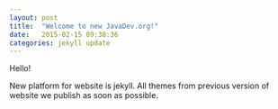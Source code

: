 ```yaml
---
layout: post
title:  "Welcome to new JavaDev.org!"
date:   2015-02-15 09:38:36
categories: jekyll update
---
```


Hello!

New platform for website is jekyll.
All themes from previous version of website we publish as soon as possible.
